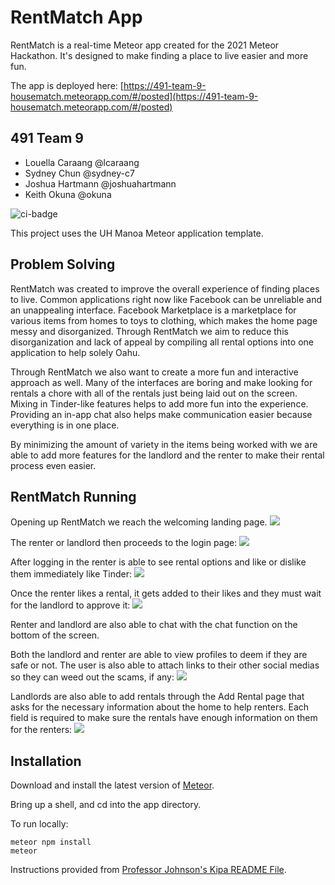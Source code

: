 # RentMatch App 

RentMatch is a real-time Meteor app created for the 2021 Meteor Hackathon. It's designed to make finding a place to live easier and more fun. 

The app is deployed here: [https://491-team-9-housematch.meteorapp.com/#/posted](https://491-team-9-housematch.meteorapp.com/#/posted)

## 491 Team 9

- Louella Caraang @lcaraang
- Sydney Chun @sydney-c7
- Joshua Hartmann @joshuahartmann
- Keith Okuna @okuna

![ci-badge](https://github.com/ics-software-engineering/meteor-application-template-react/workflows/ci-meteor-application-template-react/badge.svg)

This project uses the UH Manoa Meteor application template.

## Problem Solving

RentMatch was created to improve the overall experience of finding places to live. Common applications right now like Facebook can be unreliable and an unappealing interface. Facebook Marketplace is a marketplace for various items from homes to toys to clothing, which makes the home page messy and disorganized. Through RentMatch we aim to reduce this disorganization and lack of appeal by compiling all rental options into one application to help solely Oahu.

Through RentMatch we also want to create a more fun and interactive approach as well. Many of the interfaces are boring and make looking for rentals a chore with all of the rentals just being laid out on the screen. Mixing in Tinder-like features helps to add more fun into the experience. Providing an in-app chat also helps make communication easier because everything is in one place.

By minimizing the amount of variety in the items being worked with we are able to add more features for the landlord and the renter to make their rental process even easier.

## RentMatch Running

Opening up RentMatch we reach the welcoming landing page.
![](https://github.com/491-Team-9/491-Team-9.github.io/tree/main/images/rent_home.png)

The renter or landlord then proceeds to the login page:
![](https://github.com/491-Team-9/491-Team-9.github.io/tree/main/images/rent_login.png)

After logging in the renter is able to see rental options and like or dislike them immediately like Tinder:
![](https://github.com/491-Team-9/491-Team-9.github.io/tree/main/images/rent_tinder.png)

Once the renter likes a rental, it gets added to their likes and they must wait for the landlord to approve it:
![](https://github.com/491-Team-9/491-Team-9.github.io/tree/main/images/rent_like.png)

Renter and landlord are also able to chat with the chat function on the bottom of the screen.

Both the landlord and renter are able to view profiles to deem if they are safe or not. The user is also able to attach links to their other social medias so they can weed out the scams, if any:
![](https://github.com/491-Team-9/491-Team-9.github.io/tree/main/images/rent_profile.png)

Landlords are also able to add rentals through the Add Rental page that asks for the necessary information about the home to help renters. Each field is required to make sure the rentals have enough information on them for the renters:
![](https://github.com/491-Team-9/491-Team-9.github.io/tree/main/images/rent_add.png)

## Installation

Download and install the latest version of [Meteor](https://www.meteor.com/).

Bring up a shell, and cd into the app directory.

To run locally:

```
meteor npm install
meteor
```

Instructions provided from [Professor Johnson's Kipa README File](https://github.com/HACC2016/teamkipa/blob/master/README.md).
